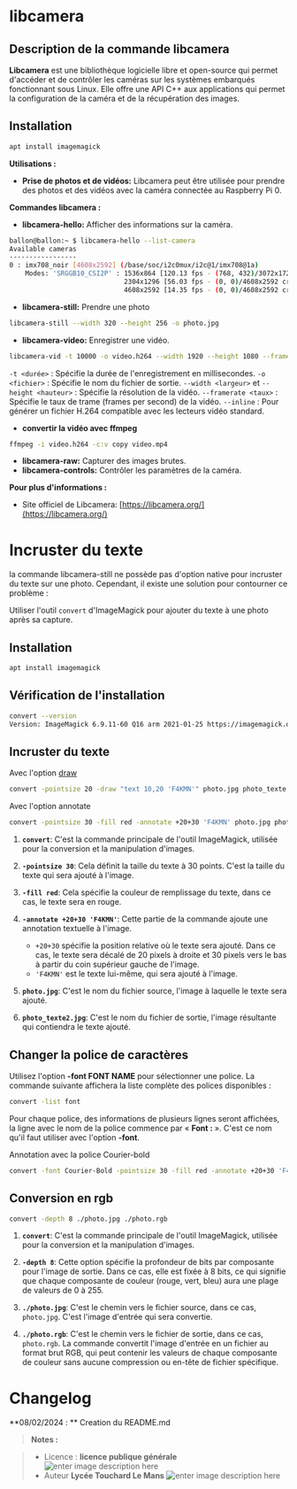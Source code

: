﻿#  libcamera 
## Description de la commande libcamera

**Libcamera** est une bibliothèque logicielle libre et open-source qui permet d'accéder et de contrôler les caméras sur les systèmes embarqués fonctionnant sous Linux. Elle offre une API C++ aux applications qui permet la configuration de la caméra et de la récupération des images.

## Installation
```bash
apt install imagemagick
```


**Utilisations :**

-   **Prise de photos et de vidéos:**  Libcamera peut être utilisée pour prendre des photos et des vidéos avec la caméra connectée au Raspberry Pi 0.

**Commandes libcamera :**
- **libcamera-hello:**   Afficher des informations sur la caméra.
```bash
ballon@ballon:~ $ libcamera-hello --list-camera
Available cameras
-----------------
0 : imx708_noir [4608x2592] (/base/soc/i2c0mux/i2c@1/imx708@1a)
    Modes: 'SRGGB10_CSI2P' : 1536x864 [120.13 fps - (768, 432)/3072x1728 crop]
                             2304x1296 [56.03 fps - (0, 0)/4608x2592 crop]
                             4608x2592 [14.35 fps - (0, 0)/4608x2592 crop]


```


-   **libcamera-still:** Prendre une photo
```bash
libcamera-still --width 320 --height 256 -o photo.jpg
```
-   **libcamera-video:**  Enregistrer une vidéo.
```bash
libcamera-vid -t 10000 -o video.h264 --width 1920 --height 1080 --framerate 30 --inline
```
 `-t <durée>` : Spécifie la durée de l'enregistrement en millisecondes.
 `-o <fichier>` : Spécifie le nom du fichier de sortie.
 `--width <largeur>` et `--height <hauteur>` : Spécifie la résolution de la vidéo.
 `--framerate <taux>` : Spécifie le taux de trame (frames per second) de la vidéo.
 `--inline` : Pour générer un fichier H.264 compatible avec les lecteurs vidéo standard.
- **convertir la vidéo avec ffmpeg**
```bash
ffmpeg -i video.h264 -c:v copy video.mp4
```

-   **libcamera-raw:**  Capturer des images brutes.
-   **libcamera-controls:**  Contrôler les paramètres de la caméra.

**Pour plus d'informations :**

-   Site officiel de Libcamera:  [https://libcamera.org/](https://libcamera.org/)
# Incruster du texte
la commande libcamera-still ne possède pas d'option native pour incruster du texte sur une photo.  Cependant, il existe une solution pour contourner ce problème :

Utiliser l'outil `convert` d'ImageMagick pour ajouter du texte à une photo après sa capture.

## Installation
```bash
apt install imagemagick
```
## Vérification de l'installation
```bash
convert --version
Version: ImageMagick 6.9.11-60 Q16 arm 2021-01-25 https://imagemagick.org
```
## Incruster du texte 

Avec l'option [draw](https://imagemagick.org/script/command-line-options.php#draw) 
```bash
convert -pointsize 20 -draw "text 10,20 'F4KMN'" photo.jpg photo_texte.jpg
```
Avec l'option annotate
```bash
convert -pointsize 30 -fill red -annotate +20+30 'F4KMN' photo.jpg photo_texte2.jpg
```
1.  **`convert`**: C'est la commande principale de l'outil ImageMagick, utilisée pour la conversion et la manipulation d'images.
    
2.  **`-pointsize 30`**: Cela définit la taille du texte à 30 points. C'est la taille du texte qui sera ajouté à l'image.
    
3.  **`-fill red`**: Cela spécifie la couleur de remplissage du texte, dans ce cas, le texte sera en rouge.
    
4.  **`-annotate +20+30 'F4KMN'`**: Cette partie de la commande ajoute une annotation textuelle à l'image.
    
    -   `+20+30` spécifie la position relative où le texte sera ajouté. Dans ce cas, le texte sera décalé de 20 pixels à droite et 30 pixels vers le bas à partir du coin supérieur gauche de l'image.
    -   `'F4KMN'` est le texte lui-même, qui sera ajouté à l'image.
5.  **`photo.jpg`**: C'est le nom du fichier source, l'image à laquelle le texte sera ajouté.
    
6.  **`photo_texte2.jpg`**: C'est le nom du fichier de sortie, l'image résultante qui contiendra le texte ajouté.

## Changer la police de caractères

Utilisez l'option **-font FONT NAME** pour sélectionner une police.
La commande suivante affichera la liste complète des polices disponibles :
```bash
convert -list font
```
Pour chaque police, des informations de plusieurs lignes seront affichées, la ligne avec le nom de la police commence par « **Font :** ». C'est ce nom qu'il faut utiliser avec l'option **-font**.


Annotation avec la police Courier-bold
```bash
convert -font Courier-Bold -pointsize 30 -fill red -annotate +20+30 'F4KMN' photo.jpg photo_texte3.jpg
```

## Conversion en rgb

```bash
convert -depth 8 ./photo.jpg ./photo.rgb
```
1.  **`convert`**: C'est la commande principale de l'outil ImageMagick, utilisée pour la conversion et la manipulation d'images.
    
2.  **`-depth 8`**: Cette option spécifie la profondeur de bits par composante pour l'image de sortie. Dans ce cas, elle est fixée à 8 bits, ce qui signifie que chaque composante de couleur (rouge, vert, bleu) aura une plage de valeurs de 0 à 255.
    
3.  **`./photo.jpg`**: C'est le chemin vers le fichier source, dans ce cas, `photo.jpg`. C'est l'image d'entrée qui sera convertie.
    
4.  **`./photo.rgb`**: C'est le chemin vers le fichier de sortie, dans ce cas, `photo.rgb`. La commande convertit l'image d'entrée en un fichier au format brut RGB, qui peut contenir les valeurs de chaque composante de couleur sans aucune compression ou en-tête de fichier spécifique.

# Changelog

**08/02/2024 : ** Creation du README.md 

> **Notes :**


> - Licence : **licence publique générale** ![enter image description here](https://img.shields.io/badge/licence-GPL-green.svg)
> - Auteur  **Lycée Touchard Le Mans**
>  ![enter image description here](https://img.shields.io/badge/built-passing-green.svg)
<!-- TOOLBOX 

Génération des badges : https://shields.io/
Génération de ce fichier : https://stackedit.io/editor#


